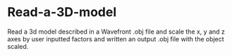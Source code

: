 # Read-a-3D-model
Read a 3d model described in a Wavefront .obj file and scale the x, y and z axes by user inputted factors and 
written an output .obj file with the object scaled.
